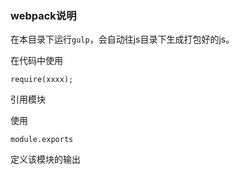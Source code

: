 ### webpack说明

在本目录下运行`gulp`，会自动往js目录下生成打包好的js。

在代码中使用
```
require(xxxx);
```
引用模块

使用
```
module.exports
```
定义该模块的输出